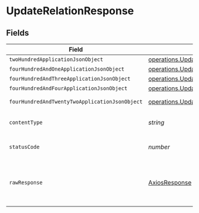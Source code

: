 # UpdateRelationResponse


## Fields

| Field                                                                                                                                  | Type                                                                                                                                   | Required                                                                                                                               | Description                                                                                                                            |
| -------------------------------------------------------------------------------------------------------------------------------------- | -------------------------------------------------------------------------------------------------------------------------------------- | -------------------------------------------------------------------------------------------------------------------------------------- | -------------------------------------------------------------------------------------------------------------------------------------- |
| `twoHundredApplicationJsonObject`                                                                                                      | [operations.UpdateRelationResponseBody](../../models/operations/updaterelationresponsebody.md)                                         | :heavy_minus_sign:                                                                                                                     | OK                                                                                                                                     |
| `fourHundredAndOneApplicationJsonObject`                                                                                               | [operations.UpdateRelationRelationsResponseBody](../../models/operations/updaterelationrelationsresponsebody.md)                       | :heavy_minus_sign:                                                                                                                     | Unauthenticated                                                                                                                        |
| `fourHundredAndThreeApplicationJsonObject`                                                                                             | [operations.UpdateRelationRelationsResponseResponseBody](../../models/operations/updaterelationrelationsresponseresponsebody.md)       | :heavy_minus_sign:                                                                                                                     | Forbidden                                                                                                                              |
| `fourHundredAndFourApplicationJsonObject`                                                                                              | [operations.UpdateRelationRelationsResponse404ResponseBody](../../models/operations/updaterelationrelationsresponse404responsebody.md) | :heavy_minus_sign:                                                                                                                     | Not Found                                                                                                                              |
| `fourHundredAndTwentyTwoApplicationJsonObject`                                                                                         | [operations.UpdateRelationRelationsResponse422ResponseBody](../../models/operations/updaterelationrelationsresponse422responsebody.md) | :heavy_minus_sign:                                                                                                                     | Invalid data posted                                                                                                                    |
| `contentType`                                                                                                                          | *string*                                                                                                                               | :heavy_check_mark:                                                                                                                     | HTTP response content type for this operation                                                                                          |
| `statusCode`                                                                                                                           | *number*                                                                                                                               | :heavy_check_mark:                                                                                                                     | HTTP response status code for this operation                                                                                           |
| `rawResponse`                                                                                                                          | [AxiosResponse](https://axios-http.com/docs/res_schema)                                                                                | :heavy_minus_sign:                                                                                                                     | Raw HTTP response; suitable for custom response parsing                                                                                |